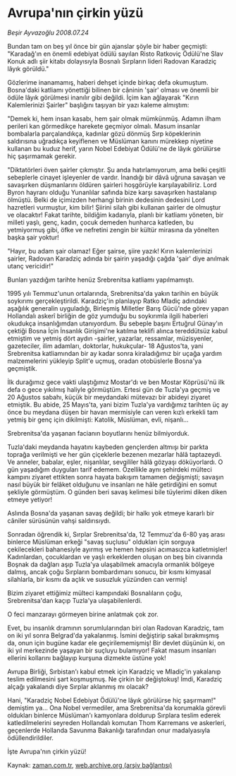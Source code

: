# Avrupa'nın çirkin yüzü

*Beşir Ayvazoğlu 2008.07.24*

<tr><td class="metin" colspan="2" style="padding-top: 20px; padding-left: 5px; padding-right: 10px;">Bundan tam on beş yıl önce bir gün ajanslar şöyle bir haber geçmişti: "Karadağ'ın en önemli edebiyat ödülü sayılan Risto Ratkoviç Ödülü'ne Slav Konuk adlı şiir kitabı dolayısıyla Bosnalı Sırpların lideri Radovan Karadziç lâyık görüldü."</td></tr><tr><td class="metin" colspan="2" style="padding-top: 20px; padding-left: 5px; padding-right: 10px;"><p>Gözlerime inanamamış, haberi dehşet içinde birkaç defa okumuştum. Bosna'daki katliamı yönettiği bilinen bir câninin 'şair' olması ve önemli bir ödüle lâyık görülmesi inanılır gibi değildi. İçim kan ağlayarak "Kırın Kalemlerinizi Şairler" başlığını taşıyan bir yazı kaleme almıştım: 
<p>"Demek ki, hem insan kasabı, hem şair olmak mümkünmüş. Adamın ilham perileri kan görmedikçe harekete geçmiyor olmalı. Masum insanlar bombalarla parçalandıkça, kadınlar gözü dönmüş Sırp köpeklerinin saldırısına uğradıkça keyiflenen ve Müslüman kanını mürekkep niyetine kullanan bu kuduz herif, yarın Nobel Edebiyat Ödülü'ne de lâyık görülürse hiç şaşırmamak gerekir.
<p>"Diktatörleri öven şairler çıkmıştır. Şu anda hatırlamıyorum, ama belki çeşitli sebeplerle cinayet işleyenler de vardır. İnandığı bir dâvâ uğruna savaşan ve savaşırken düşmanlarını öldüren şairleri hoşgörüyle karşılayabiliriz. Lord Byron hayranı olduğu Yunanlılar safında bize karşı savaşırken hastalanıp ölmüştü. Belki de içimizden herhangi birinin dedesinin dedesini Lord hazretleri vurmuştur, kim bilir! Şiirini silah gibi kullanan şairler de olmuştur ve olacaktır! Fakat tarihte, bildiğim kadarıyla, planlı bir katliamı yöneten, bir milleti yaşlı, genç, kadın, çocuk demeden hunharca katleden, bu yetmiyormuş gibi, öfke ve nefretini zengin bir kültür mirasına da yönelten başka şair yoktur! 
<p>"Hayır, bu adam şair olamaz! Eğer şairse, şiire yazık! Kırın kalemlerinizi şairler, Radovan Karadziç adında bir şairin yaşadığı çağda 'şair' diye anılmak utanç vericidir!"
<p>Bunları yazdığım tarihte henüz Srebrenitsa katliamı yapılmamıştı. 
<p>1995 yılı Temmuz'unun ortalarında, Srebrenitsa'da yakın tarihin en büyük soykırımı gerçekleştirildi. Karadziç'in planlayıp Ratko Mladiç adındaki aşağılık generalin uyguladığı, Birleşmiş Milletler Barış Gücü'nde görev yapan Hollandalı askerî birliğin de göz yumduğu bu soykırımla ilgili haberleri okudukça insanlığımdan utanıyordum. Bu sebeple başını Ertuğrul Günay'ın çektiği Bosna İçin İnsanlık Girişimi'ne katılma teklifi alınca tereddütsüz kabul etmiştim ve yetmiş dört aydın -şairler, yazarlar, ressamlar, müzisyenler, gazeteciler, ilim adamları, doktorlar, hukukçular- 18 Ağustos'ta, yani Srebrenitsa katliamından bir ay kadar sonra kiraladığımız bir uçağa yardım malzemelerini yükleyip Split'e uçmuş, oradan otobüslerle Bosna'ya geçmiştik. 
<p>İlk durağımız gece vakti ulaştığımız Mostar'dı ve ben Mostar Köprüsü'nü ilk defa o gece yıkılmış haliyle görmüştüm. Ertesi gün de Tuzla'ya geçmiş ve 20 Ağustos sabahı, küçük bir meydandaki mütevazı bir abideyi ziyaret etmiştik. Bu abide, 25 Mayıs'ta, yani bizim Tuzla'ya vardığımız tarihten üç ay önce bu meydana düşen bir havan mermisiyle can veren kızlı erkekli tam yetmiş bir genç için dikilmişti: Katolik, Müslüman, evli, nişanlı... 
<p>Srebrenitsa'da yaşanan facianın boyutlarını henüz bilmiyorduk. 
<p>Tuzla'daki meydanda hayatını kaybeden gençlerden altmışı bir parkta toprağa verilmişti ve her gün çiçeklerle bezenen mezarlar hâlâ taptazeydi. Ve anneler, babalar, eşler, nişanlılar, sevgililer hâlâ gözyaşı döküyorlardı. O gün yaşadığım duyguları tarif edemem. Özellikle aynı şehirdeki mülteci kampını ziyaret ettikten sonra hayata bakışım tamamen değişmişti; savaşın nasıl büyük bir felâket olduğunu ve insanları ne hâle getirdiğini en somut şekliyle görmüştüm. O günden beri savaş kelimesi bile tüylerimi diken diken etmeye yetiyor! 
<p>Aslında Bosna'da yaşanan savaş değildi; bir halkı yok etmeye kararlı bir câniler sürüsünün vahşi saldırısıydı. 
<p>Sonradan öğrendik ki, Sırplar Srebrenitsa'da, 12 Temmuz'da 6-80 yaş arası binlerce Müslüman erkeği "savaş suçlusu" oldukları için sorguya çekilecekleri bahanesiyle ayırmış ve hemen hepsini acımasızca katletmişler! Kadınlardan, çocuklardan ve yaşlı erkeklerden oluşan on beş bin civarında Boşnak da dağları aşıp Tuzla'ya ulaşabilmek amacıyla ormanlık bölgeye dalmış, ancak çoğu Sırpların bombardımanı sonucu, bir kısmı kimyasal silahlarla, bir kısmı da açlık ve susuzluk yüzünden can vermiş!
<p>Bizim ziyaret ettiğimiz mülteci kampındaki Bosnalıların çoğu, Srebrenitsa'dan kaçıp Tuzla'ya ulaşabilenlerdi. 
<p>O feci manzarayı görmeyen birine anlatmak çok zor. 
<p>Evet, bu insanlık dramının sorumlularından biri olan Radovan Karadziç, tam on iki yıl sonra Belgrad'da yakalanmış. İsmini değiştirip sakal bırakmışmış da, onun için bugüne kadar ele geçirilememişmiş! Bir devlet düşünün ki, on iki yıl merkezinde yaşayan bir suçluyu bulamıyor! Fakat masum insanları ellerini kollarını bağlayıp kurşuna dizmekte üstüne yok!
<p>Avrupa Birliği, Sırbistan'ı kabul etmek için Karadziç ve Mladiç'in yakalanıp teslim edilmesini şart koşmuşmuş. Ne çirkin bir değiştokuş! İmdi, Karadziç alçağı yakalandı diye Sırplar aklanmış mı olacak?
<p>Hani, "Karadziç Nobel Edebiyat Ödülü'ne lâyık görülürse hiç şaşırmam!" demiştim ya... Ona Nobel vermediler, ama Srebrenitsa'da korumakla görevli oldukları binlerce Müslüman'ı kamyonlara doldurup Sırplara teslim ederek katledilmelerini seyreden Hollandalı komutan Thom Karremans ve askerleri, geçenlerde Hollanda Savunma Bakanlığı tarafından onur madalyasıyla ödüllendirildiler.
<p>İşte Avrupa'nın çirkin yüzü!<br/></p></p></p></p></p></p></p></p></p></p></p></p></p></p></p></p></p></td></tr>

Kaynak: [zaman.com.tr](http://zaman.com.tr/yazar.do?yazino=717830), [web.archive.org (arşiv bağlantısı)](http://web.archive.org/web/20080827193700/http://www.zaman.com.tr:80/yazar.do?yazino=717830)
